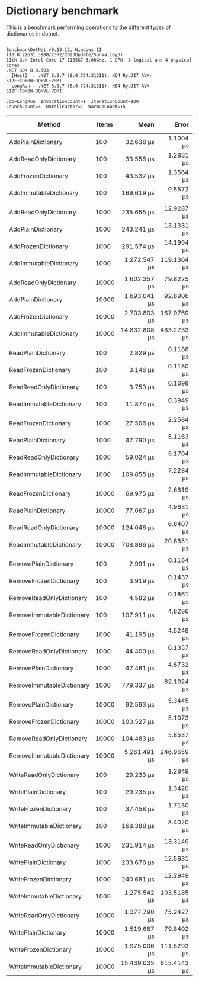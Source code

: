 # Dictionary benchmark

This is a benchmark performing operations to the different types of dictionaries in dotnet.

```

BenchmarkDotNet v0.13.12, Windows 11 (10.0.22631.3880/23H2/2023Update/SunValley3)
11th Gen Intel Core i7-1185G7 3.00GHz, 1 CPU, 8 logical and 4 physical cores
.NET SDK 8.0.303
  [Host]  : .NET 8.0.7 (8.0.724.31311), X64 RyuJIT AVX-512F+CD+BW+DQ+VL+VBMI
  LongRun : .NET 8.0.7 (8.0.724.31311), X64 RyuJIT AVX-512F+CD+BW+DQ+VL+VBMI

Job=LongRun  InvocationCount=1  IterationCount=100  
LaunchCount=3  UnrollFactor=1  WarmupCount=15  

```
| Method                    | Items | Mean          | Error       | StdDev        | StdErr      | Min           | Max           | Op/s       | Ratio | Gen0      | Gen1      | Allocated  | Alloc Ratio |
|-------------------------- |------ |--------------:|------------:|--------------:|------------:|--------------:|--------------:|-----------:|------:|----------:|----------:|-----------:|------------:|
| AddPlainDictionary        | 100   |     32.638 μs |   1.1004 μs |     5.6067 μs |   0.3310 μs |     19.900 μs |     48.700 μs |  30,639.48 |  1.00 |         - |         - |    16984 B |        1.00 |
| AddReadOnlyDictionary     | 100   |     33.556 μs |   1.2831 μs |     6.5377 μs |   0.3859 μs |     19.700 μs |     55.100 μs |  29,800.53 |  1.06 |         - |         - |    17024 B |        1.00 |
| AddFrozenDictionary       | 100   |     43.537 μs |   1.3564 μs |     6.9604 μs |   0.4080 μs |     29.300 μs |     62.700 μs |  22,968.91 |  1.37 |         - |         - |    25872 B |        1.52 |
| AddImmutableDictionary    | 100   |    169.619 μs |   9.5572 μs |    48.6963 μs |   2.8745 μs |    115.900 μs |    350.400 μs |   5,895.56 |  5.41 |         - |         - |    69432 B |        4.09 |
|                           |       |               |             |               |             |               |               |            |       |           |           |            |             |
| AddReadOnlyDictionary     | 1000  |    235.655 μs |  12.9287 μs |    66.6902 μs |   3.8895 μs |    121.000 μs |    461.200 μs |   4,243.48 |  1.03 |         - |         - |   162056 B |        1.00 |
| AddPlainDictionary        | 1000  |    243.241 μs |  13.1331 μs |    67.6267 μs |   3.9508 μs |    130.600 μs |    497.400 μs |   4,111.15 |  1.00 |         - |         - |   162016 B |        1.00 |
| AddFrozenDictionary       | 1000  |    291.574 μs |  14.1994 μs |    73.2447 μs |   4.2717 μs |    169.900 μs |    492.600 μs |   3,429.66 |  1.28 |         - |         - |   250536 B |        1.55 |
| AddImmutableDictionary    | 1000  |  1,272.547 μs | 119.1364 μs |   599.4256 μs |  35.8225 μs |    679.100 μs |  3,005.700 μs |     785.83 |  5.59 |         - |         - |   902296 B |        5.57 |
|                           |       |               |             |               |             |               |               |            |       |           |           |            |             |
| AddReadOnlyDictionary     | 10000 |  1,602.357 μs |  79.8225 μs |   412.4631 μs |  24.0145 μs |  1,074.900 μs |  2,750.300 μs |     624.08 |  1.02 |         - |         - |  1549376 B |        1.00 |
| AddPlainDictionary        | 10000 |  1,693.041 μs |  92.8906 μs |   475.8208 μs |  27.9412 μs |  1,069.700 μs |  3,249.700 μs |     590.65 |  1.00 |         - |         - |  1549336 B |        1.00 |
| AddFrozenDictionary       | 10000 |  2,703.803 μs | 167.9769 μs |   858.9252 μs |  50.5250 μs |  1,507.750 μs |  5,271.850 μs |     369.85 |  1.72 |         - |         - |  2459152 B |        1.59 |
| AddImmutableDictionary    | 10000 | 14,832.808 μs | 483.2733 μs | 2,501.5101 μs | 145.3973 μs | 10,963.700 μs | 22,571.500 μs |      67.42 |  9.42 | 1000.0000 | 1000.0000 | 11190712 B |        7.22 |
|                           |       |               |             |               |             |               |               |            |       |           |           |            |             |
| ReadPlainDictionary       | 100   |      2.829 μs |   0.1188 μs |     0.6064 μs |   0.0357 μs |      2.000 μs |      4.600 μs | 353,460.97 |  1.00 |         - |         - |      736 B |        1.00 |
| ReadFrozenDictionary      | 100   |      3.146 μs |   0.1180 μs |     0.6004 μs |   0.0355 μs |      1.900 μs |      4.800 μs | 317,848.41 |  1.15 |         - |         - |      736 B |        1.00 |
| ReadReadOnlyDictionary    | 100   |      3.753 μs |   0.1698 μs |     0.8623 μs |   0.0511 μs |      2.200 μs |      6.700 μs | 266,479.66 |  1.37 |         - |         - |      448 B |        0.61 |
| ReadImmutableDictionary   | 100   |     11.874 μs |   0.3949 μs |     1.9942 μs |   0.1188 μs |      7.800 μs |     19.500 μs |  84,219.33 |  4.37 |         - |         - |      736 B |        1.00 |
|                           |       |               |             |               |             |               |               |            |       |           |           |            |             |
| ReadFrozenDictionary      | 1000  |     27.506 μs |   2.2584 μs |    11.3425 μs |   0.6791 μs |     12.200 μs |     72.700 μs |  36,355.58 |  0.87 |         - |         - |      736 B |        1.00 |
| ReadPlainDictionary       | 1000  |     47.790 μs |   5.1163 μs |    26.5739 μs |   1.5394 μs |     15.700 μs |    123.100 μs |  20,924.76 |  1.00 |         - |         - |      736 B |        1.00 |
| ReadReadOnlyDictionary    | 1000  |     59.024 μs |   5.1704 μs |    26.8552 μs |   1.5557 μs |     19.100 μs |    129.200 μs |  16,942.21 |  1.46 |         - |         - |      736 B |        1.00 |
| ReadImmutableDictionary   | 1000  |    109.855 μs |   7.2284 μs |    36.1028 μs |   2.1731 μs |     61.000 μs |    267.600 μs |   9,102.90 |  3.31 |         - |         - |      736 B |        1.00 |
|                           |       |               |             |               |             |               |               |            |       |           |           |            |             |
| ReadFrozenDictionary      | 10000 |     69.975 μs |   2.6819 μs |    13.5428 μs |   0.8065 μs |     44.300 μs |    108.550 μs |  14,290.85 |  1.00 |         - |         - |      736 B |        1.00 |
| ReadPlainDictionary       | 10000 |     77.067 μs |   4.9631 μs |    25.1984 μs |   1.4926 μs |     42.500 μs |    178.300 μs |  12,975.72 |  1.00 |         - |         - |      736 B |        1.00 |
| ReadReadOnlyDictionary    | 10000 |    124.046 μs |   6.8407 μs |    33.3988 μs |   2.0556 μs |     84.100 μs |    235.150 μs |   8,061.54 |  1.76 |         - |         - |      736 B |        1.00 |
| ReadImmutableDictionary   | 10000 |    708.896 μs |  20.6851 μs |   103.5044 μs |   6.2190 μs |    596.000 μs |  1,105.600 μs |   1,410.64 | 10.11 |         - |         - |      736 B |        1.00 |
|                           |       |               |             |               |             |               |               |            |       |           |           |            |             |
| RemovePlainDictionary     | 100   |      2.991 μs |   0.1184 μs |     0.6044 μs |   0.0356 μs |      1.800 μs |      4.900 μs | 334,339.45 |  1.00 |         - |         - |      736 B |        1.00 |
| RemoveFrozenDictionary    | 100   |      3.919 μs |   0.1437 μs |     0.7271 μs |   0.0432 μs |      2.400 μs |      6.100 μs | 255,138.84 |  1.35 |         - |         - |      400 B |        0.54 |
| RemoveReadOnlyDictionary  | 100   |      4.582 μs |   0.1861 μs |     0.9430 μs |   0.0560 μs |      3.300 μs |      7.400 μs | 218,260.07 |  1.58 |         - |         - |      776 B |        1.05 |
| RemoveImmutableDictionary | 100   |    107.911 μs |   4.8286 μs |    24.6029 μs |   1.4523 μs |     64.300 μs |    180.000 μs |   9,266.90 | 37.33 |         - |         - |    29848 B |       40.55 |
|                           |       |               |             |               |             |               |               |            |       |           |           |            |             |
| RemoveFrozenDictionary    | 1000  |     41.195 μs |   4.5249 μs |    22.6416 μs |   1.3604 μs |     18.000 μs |    124.900 μs |  24,275.04 |  1.03 |         - |         - |      736 B |        1.00 |
| RemoveReadOnlyDictionary  | 1000  |     44.400 μs |   6.1357 μs |    30.5315 μs |   1.8445 μs |     18.000 μs |    164.800 μs |  22,522.52 |  1.18 |         - |         - |      776 B |        1.05 |
| RemovePlainDictionary     | 1000  |     47.461 μs |   4.6732 μs |    24.1476 μs |   1.4059 μs |     17.500 μs |    115.500 μs |  21,070.07 |  1.00 |         - |         - |      736 B |        1.00 |
| RemoveImmutableDictionary | 1000  |    779.337 μs |  82.1024 μs |   419.8185 μs |  24.6952 μs |    305.700 μs |  1,925.800 μs |   1,283.14 | 24.12 |         - |         - |   443704 B |      602.86 |
|                           |       |               |             |               |             |               |               |            |       |           |           |            |             |
| RemovePlainDictionary     | 10000 |     92.593 μs |   5.3445 μs |    26.8906 μs |   1.6070 μs |     59.400 μs |    182.100 μs |  10,800.01 |  1.00 |         - |         - |      736 B |        1.00 |
| RemoveFrozenDictionary    | 10000 |    100.527 μs |   5.1073 μs |    25.2716 μs |   1.5351 μs |     54.900 μs |    186.000 μs |   9,947.58 |  1.18 |         - |         - |      736 B |        1.00 |
| RemoveReadOnlyDictionary  | 10000 |    104.483 μs |   5.8537 μs |    29.8259 μs |   1.7606 μs |     61.950 μs |    196.000 μs |   9,570.89 |  1.21 |         - |         - |      776 B |        1.05 |
| RemoveImmutableDictionary | 10000 |  5,261.491 μs | 246.9659 μs | 1,265.0524 μs |  74.2864 μs |  3,668.100 μs |  9,725.900 μs |     190.06 | 61.42 |         - |         - |  6004152 B |    8,157.82 |
|                           |       |               |             |               |             |               |               |            |       |           |           |            |             |
| WriteReadOnlyDictionary   | 100   |     29.233 μs |   1.2849 μs |     6.5935 μs |   0.3865 μs |     18.550 μs |     46.550 μs |  34,208.13 |  1.07 |         - |         - |    10376 B |        1.00 |
| WritePlainDictionary      | 100   |     29.235 μs |   1.3420 μs |     6.8982 μs |   0.4037 μs |     18.200 μs |     47.800 μs |  34,205.25 |  1.00 |         - |         - |    10336 B |        1.00 |
| WriteFrozenDictionary     | 100   |     37.458 μs |   1.7130 μs |     8.8209 μs |   0.5153 μs |     25.600 μs |     67.400 μs |  26,696.31 |  1.36 |         - |         - |    14528 B |        1.41 |
| WriteImmutableDictionary  | 100   |    168.388 μs |   8.4020 μs |    42.9623 μs |   2.5272 μs |    109.650 μs |    292.550 μs |   5,938.66 |  6.03 |         - |         - |    51456 B |        4.98 |
|                           |       |               |             |               |             |               |               |            |       |           |           |            |             |
| WriteReadOnlyDictionary   | 1000  |    231.914 μs |  13.3149 μs |    68.9206 μs |   4.0059 μs |    114.700 μs |    449.100 μs |   4,311.95 |  1.06 |         - |         - |    96776 B |        1.00 |
| WritePlainDictionary      | 1000  |    233.676 μs |  12.5631 μs |    64.9170 μs |   3.7796 μs |    112.000 μs |    436.300 μs |   4,279.42 |  1.00 |         - |         - |    96736 B |        1.00 |
| WriteFrozenDictionary     | 1000  |    240.681 μs |  12.2949 μs |    62.5341 μs |   3.6977 μs |    138.600 μs |    457.200 μs |   4,154.88 |  1.08 |         - |         - |   143552 B |        1.48 |
| WriteImmutableDictionary  | 1000  |  1,275.542 μs | 103.5185 μs |   529.3269 μs |  31.1369 μs |    683.700 μs |  2,745.100 μs |     783.98 |  5.93 |         - |         - |   711904 B |        7.36 |
|                           |       |               |             |               |             |               |               |            |       |           |           |            |             |
| WriteReadOnlyDictionary   | 10000 |  1,377.790 μs |  75.2427 μs |   387.4510 μs |  22.6351 μs |    977.700 μs |  2,633.450 μs |     725.80 |  0.96 |         - |         - |   960776 B |        1.00 |
| WritePlainDictionary      | 10000 |  1,519.687 μs |  79.8402 μs |   415.3988 μs |  24.0231 μs |    953.600 μs |  2,644.900 μs |     658.03 |  1.00 |         - |         - |   960736 B |        1.00 |
| WriteFrozenDictionary     | 10000 |  1,975.006 μs | 111.5293 μs |   571.2953 μs |  33.5476 μs |  1,159.800 μs |  3,709.500 μs |     506.33 |  1.39 |         - |         - |  1409072 B |        1.47 |
| WriteImmutableDictionary  | 10000 | 15,439.035 μs | 615.4143 μs | 3,141.2688 μs | 185.1010 μs | 10,667.250 μs | 26,610.950 μs |      64.77 | 10.90 | 1000.0000 | 1000.0000 |  9273120 B |        9.65 |
